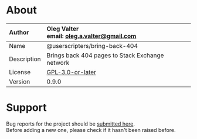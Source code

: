 
# About

| Author       | Oleg Valter<br>email: [oleg.a.valter@gmail.com](mailto:oleg.a.valter@gmail.com) |
| :----------- | :----------------------- |
| Name         | @userscripters/bring-back-404    |
| Description  | Brings back 404 pages to Stack Exchange network           |
| License      | [GPL-3.0-or-later](https://spdx.org/licenses/GPL-3.0-or-later)                 |
| Version      | 0.9.0               |

# Support

Bug reports for the project should be [submitted here](https://github.com/userscripters/bring-back-404/issues).
<br>Before adding a new one, please check if it hasn't been raised before.
  